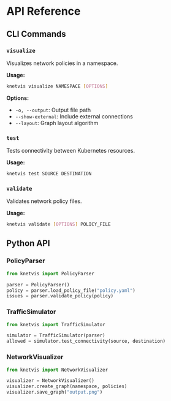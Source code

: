 # API Reference

## CLI Commands

### `visualize`

Visualizes network policies in a namespace.

**Usage:**
```bash
knetvis visualize NAMESPACE [OPTIONS]
```

**Options:**
- `-o, --output`: Output file path
- `--show-external`: Include external connections
- `--layout`: Graph layout algorithm

### `test`

Tests connectivity between Kubernetes resources.

**Usage:**
```bash
knetvis test SOURCE DESTINATION
```

### `validate`

Validates network policy files.

**Usage:**
```bash
knetvis validate [OPTIONS] POLICY_FILE
```

## Python API

### PolicyParser

```python
from knetvis import PolicyParser

parser = PolicyParser()
policy = parser.load_policy_file("policy.yaml")
issues = parser.validate_policy(policy)
```

### TrafficSimulator

```python
from knetvis import TrafficSimulator

simulator = TrafficSimulator(parser)
allowed = simulator.test_connectivity(source, destination)
```

### NetworkVisualizer

```python
from knetvis import NetworkVisualizer

visualizer = NetworkVisualizer()
visualizer.create_graph(namespace, policies)
visualizer.save_graph("output.png")
```